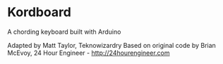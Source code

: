 # Kordboard
A chording keyboard built with Arduino

Adapted by Matt Taylor, Teknowizardry
Based on original code by Brian McEvoy, 24 Hour Engineer - http://24hourengineer.com
